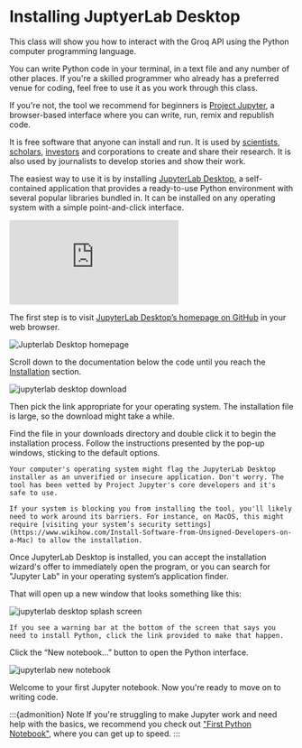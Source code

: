 # Installing JuptyerLab Desktop

This class will show you how to interact with the Groq API using the Python computer programming language.

You can write Python code in your terminal, in a text file and any number of other places. If you're a skilled programmer who already has a preferred venue for coding, feel free to use it as you work through this class.

If you're not, the tool we recommend for beginners is [Project Jupyter](http://jupyter.org/), a browser-based interface where you can write, run, remix and republish code.

It is free software that anyone can install and run. It is used by [scientists](http://nbviewer.jupyter.org/github/robertodealmeida/notebooks/blob/master/earth_day_data_challenge/Analyzing%20whale%20tracks.ipynb), [scholars](http://nbviewer.jupyter.org/github/nealcaren/workshop_2014/blob/master/notebooks/5_Times_API.ipynb), [investors](https://github.com/rsvp/fecon235/blob/master/nb/fred-debt-pop.ipynb) and corporations to create and share their research. It is also used by journalists to develop stories and show their work.

The easiest way to use it is by installing [JupyterLab Desktop](https://github.com/jupyterlab/jupyterlab-desktop), a self-contained application that provides a ready-to-use Python environment with several popular libraries bundled in. It can be installed on any operating system with a simple point-and-click interface.

<div class="responsive-iframe-container">
    <iframe class="responsive-iframe" src="https://www.youtube.com/embed/578B63wZ7rI?si=0G3M2pFHt71J8irv" title="YouTube video player" frameborder="0" allow="accelerometer; autoplay; clipboard-write; encrypted-media; gyroscope; picture-in-picture; web-share" referrerpolicy="strict-origin-when-cross-origin" allowfullscreen></iframe>
</div>

The first step is to visit [JupyterLab Desktop’s homepage on GitHub](https://github.com/jupyterlab/jupyterlab-desktop) in your web browser.

![Jupterlab Desktop homepage](/_static/jupyter-desktop-repo.png)

Scroll down to the documentation below the code until you reach the [Installation](https://github.com/jupyterlab/jupyterlab-desktop) section.

![jupyterlab desktop download](/_static/jupyter-desktop-install.png)

Then pick the link appropriate for your operating system. The installation file is large, so the download might take a while.

Find the file in your downloads directory and double click it to begin the installation process. Follow the instructions presented by the pop-up windows, sticking to the default options.

```{warning}
Your computer's operating system might flag the JupyterLab Desktop installer as an unverified or insecure application. Don't worry. The tool has been vetted by Project Jupyter's core developers and it's safe to use.

If your system is blocking you from installing the tool, you'll likely need to work around its barriers. For instance, on MacOS, this might require [visiting your system’s security settings](https://www.wikihow.com/Install-Software-from-Unsigned-Developers-on-a-Mac) to allow the installation.
```

Once JupyterLab Desktop is installed, you can accept the installation wizard's offer to immediately open the program, or you can search for "Jupyter Lab" in your operating system’s application finder.

That will open up a new window that looks something like this:

![jupyterlab desktop splash screen](/_static/jupyter-desktop-splash.png)

```{warning}
If you see a warning bar at the bottom of the screen that says you need to install Python, click the link provided to make that happen.
```

Click the “New notebook…” button to open the Python interface.

![jupyterlab new notebook](/_static/jupyter-desktop-blank.png)

Welcome to your first Jupyter notebook. Now you're ready to move on to writing code.

:::{admonition} Note
If you're struggling to make Jupyter work and need help with the basics, we recommend you check out ["First Python Notebook"](https://palewi.re/docs/first-python-notebook/), where you can get up to speed.
:::
